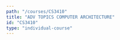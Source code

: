 ```yaml
---
path: "/courses/CS3410"
title: "ADV TOPICS COMPUTER ARCHITECTURE"
id: "CS3410"
type: "individual-course"
---
```

